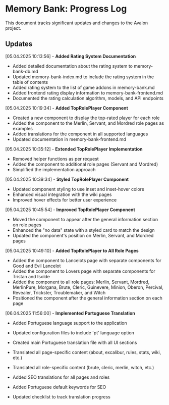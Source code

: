 # Memory Bank: Progress Log

This document tracks significant updates and changes to the Avalon project.

## Updates

[05.04.2025 10:13:56] - **Added Rating System Documentation**

- Added detailed documentation about the rating system to memory-bank-db.md
- Updated memory-bank-index.md to include the rating system in the table of contents
- Added rating system to the list of game addons in memory-bank.md
- Added frontend rating display information to memory-bank-frontend.md
- Documented the rating calculation algorithm, models, and API endpoints

[05.04.2025 10:19:34] - **Added TopRolePlayer Component**

- Created a new component to display the top-rated player for each role
- Added the component to the Merlin, Servant, and Mordred role pages as examples
- Added translations for the component in all supported languages
- Updated documentation in memory-bank-frontend.md

[05.04.2025 10:35:12] - **Extended TopRolePlayer Implementation**

- Removed helper functions as per request
- Added the component to additional role pages (Servant and Mordred)
- Simplified the implementation approach

[05.04.2025 10:39:34] - **Styled TopRolePlayer Component**

- Updated component styling to use inset and inset-hover colors
- Enhanced visual integration with the wiki pages
- Improved hover effects for better user experience

[05.04.2025 10:45:54] - **Improved TopRolePlayer Component**

- Moved the component to appear after the general information section on role pages
- Enhanced the "no data" state with a styled card to match the design
- Updated the component's position on Merlin, Servant, and Mordred pages

[05.04.2025 10:49:10] - **Added TopRolePlayer to All Role Pages**

- Added the component to Lancelots page with separate components for Good and Evil Lancelot
- Added the component to Lovers page with separate components for Tristan and Isolde
- Added the component to all role pages: Merlin, Servant, Mordred, MerlinPure, Morgana, Brute, Cleric, Guinevere, Minion, Oberon, Percival, Revealer, Trickster, Troublemaker, and Witch
- Positioned the component after the general information section on each page

[06.04.2025 11:56:00] - **Implemented Portuguese Translation**

- Added Portuguese language support to the application
- Updated configuration files to include 'pt' language option
- Created main Portuguese translation file with all UI sections
- Translated all page-specific content (about, excalibur, rules, stats, wiki, etc.)
- Translated all role-specific content (brute, cleric, merlin, witch, etc.)
- Added SEO translations for all pages and roles
- Added Portuguese default keywords for SEO

- Updated checklist to track translation progress
